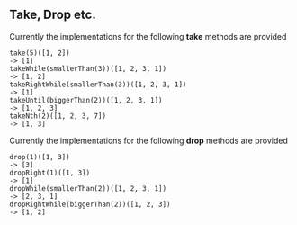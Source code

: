 ## Take, Drop etc.

Currently the implementations for the following **take** methods are provided

```
take(5)([1, 2])
-> [1]
takeWhile(smallerThan(3))([1, 2, 3, 1])
-> [1, 2]
takeRightWhile(smallerThan(3))([1, 2, 3, 1])
-> [1]
takeUntil(biggerThan(2))([1, 2, 3, 1])
-> [1, 2, 3]
takeNth(2)([1, 2, 3, 7])
-> [1, 3]
```

Currently the implementations for the following **drop** methods are provided

```
drop(1)([1, 3])
-> [3]
dropRight(1)([1, 3])
-> [1]
dropWhile(smallerThan(2))([1, 2, 3, 1])
-> [2, 3, 1]
dropRightWhile(biggerThan(2))([1, 2, 3])
-> [1, 2]
```